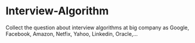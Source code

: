 # Interview-Algorithm
Collect the question about interview algorithms at big company as Google, Facebook, Amazon, Netfix, Yahoo, Linkedin, Oracle,...
